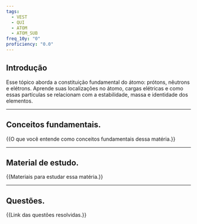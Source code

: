 ```yaml
---
tags:
  - VEST
  - QUI
  - ATOM
  - ATOM_SUB
freq_10y: "0"
proficiency: "0.0"
---
```

## Introdução

Esse tópico aborda a constituição fundamental do átomo: prótons, nêutrons e elétrons. Aprende suas localizações no átomo, cargas elétricas e como essas partículas se relacionam com a estabilidade, massa e identidade dos elementos.

--- 
## Conceitos fundamentais.

{{O que você entende como conceitos fundamentais dessa matéria.}}

---
## Material de estudo.

{{Materiais para estudar essa matéria.}}

--- 
## Questões.

{{Link das questões resolvidas.}}